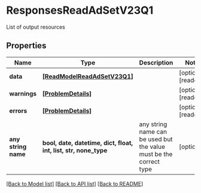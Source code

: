 # ResponsesReadAdSetV23Q1

List of output resources

## Properties
Name | Type | Description | Notes
------------ | ------------- | ------------- | -------------
**data** | [**[ReadModelReadAdSetV23Q1]**](ReadModelReadAdSetV23Q1.md) |  | [optional] [readonly] 
**warnings** | [**[ProblemDetails]**](ProblemDetails.md) |  | [optional] [readonly] 
**errors** | [**[ProblemDetails]**](ProblemDetails.md) |  | [optional] [readonly] 
**any string name** | **bool, date, datetime, dict, float, int, list, str, none_type** | any string name can be used but the value must be the correct type | [optional]

[[Back to Model list]](../README.md#documentation-for-models) [[Back to API list]](../README.md#documentation-for-api-endpoints) [[Back to README]](../README.md)



